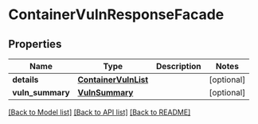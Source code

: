# ContainerVulnResponseFacade

## Properties
Name | Type | Description | Notes
------------ | ------------- | ------------- | -------------
**details** | [**ContainerVulnList**](ContainerVulnList.md) |  | [optional] 
**vuln_summary** | [**VulnSummary**](VulnSummary.md) |  | [optional] 

[[Back to Model list]](../README.md#documentation-for-models) [[Back to API list]](../README.md#documentation-for-api-endpoints) [[Back to README]](../README.md)



